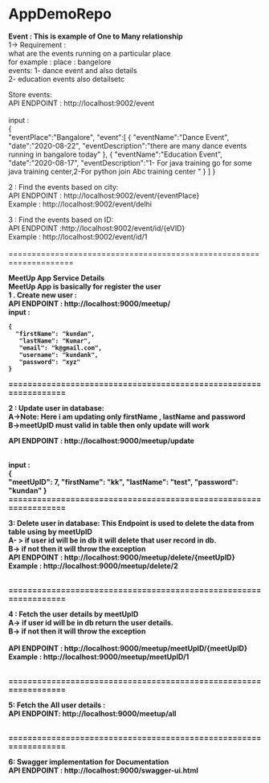 # AppDemoRepo

<B>Event : This is example of One to Many relationship</B><br/>
1-> Requirement :<br/>
 what are the events running on a particular place <br/>
 for example  : place : bangelore<br/>
 		events: 1- dance event and also details <br/>
			2- education events also detailsetc<br/>
			
Store events:<br/>
API ENDPOINT : http://localhost:9002/event <br/>
<br/>input :<br/>
{	
	"eventPlace":"Bangalore",
	"event":[
			{
				"eventName":"Dance Event",
				"date":"2020-08-22",
				"eventDescription":"there are many dance events running in bangalore today"
			},
			{
				"eventName":"Education Event",
				"date":"2020-08-17",
				"eventDescription":"1- For java training go for some java training center,2-For python join Abc training center "
			}
		]
}
<br/>

2 : Find the events based on city:<br/>
API ENDPOINT  : http://localhost:9002/event/{eventPlace} <br/>
Example  : http://localhost:9002/event/delhi

3 : Find the events based on ID:<br/>
API ENDPOINT  :http://localhost:9002/event/id/{eVID} <br/>
Example  : http://localhost:9002/event/id/1
<br/>  
====================================================================<br/>

<b>MeetUp App Service Details</b><br/>
<b>MeetUp App is basically for register the user<b><br/>
1 . Create new user :<br/>
 API ENDPOINT : http://localhost:9000/meetup/
<br/>input :
	
	{
	  "firstName": "kundan",
       "lastName": "Kumar",
       "email": "k@gmail.com",
       "username": "kundank",
       "password": "xyz"
	}

=================================================================<br/>

2 : Update user in database:<br/>
	A->Note: Here i am updating only firstName , lastName and password<br/>
	B->meetUpID must valid in table then only update will work<br/>

 API ENDPOINT : http://localhost:9000/meetup/update
 
</br>input :</br>
{	
  "meetUpID": 7,
  "firstName": "kk",
  "lastName": "test",
  "password": "kundan"
}
</br>=================================================================<br/>


3: Delete user in database:
   This Endpoint is used to delete the data from table using by meetUpID<br/> 
	A- > if user id will be in db it will delete that user record in db.<br/>
 	B-> if not then it will throw the exception<br/>
        API ENDPOINT :  http://localhost:9000/meetup/delete/{meetUpID}<br/>
        Example :       http://localhost:9000/meetup/delete/2

</br>=================================================================<br/>

4 : Fetch the user details by meetUpID<br/>
    A-> if user id will be in db return the user details.<br/>
    B-> if not then it will throw the exception<br/>	
    API ENDPOINT :  http://localhost:9000/meetup/meetUpID/{meetUpID}
<br/>Example : http://localhost:9000/meetup/meetUpID/1 


</br>=================================================================<br/>

5: Fetch the All user details :<br/>
   API ENDPOINT: http://localhost:9000/meetup/all

</br>=================================================================<br/>

6: Swagger implementation for Documentation<br/>
   API ENDPOINT : http://localhost:9000/swagger-ui.html





